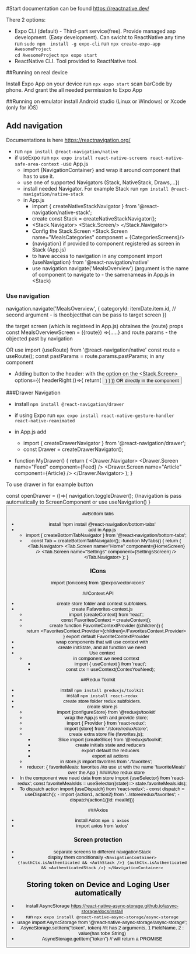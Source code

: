 #Start
documentation can be found https://reactnative.dev/

There 2 options:
- Expo CLI (default) - Third-part service(free). Provide managed aap development. (Easy development). Can swicht to ReactNative any time
 run `sudo npm  install -g expo-cli`
 run `npx create-expo-app AwesomeProject`      
      `cd AwesomeProject`
      `npx expo start`
- ReactNative CLI. Tool provided to ReactNative tool. 

##Running on real device

Install Expo App on your device
run `npx expo start`
scan barCode by phone. And grant the all needed permission to Expo App

##Running on emulator
install Android studio (Linux or Windows)
or 
Xcode (only for iOS)

## Add navigation
Documentations is here https://reactnavigation.org/

- run `npm install @react-navigation/native`
- if useExpo 
    run `npx expo install react-native-screens react-native-safe-area-context`
-use App.js 
    - import {NavigationContainer} and wrap it around component that has to use it.
    - use one of supported Navigators (Stack, NativeStack, Draws,...})
    - install needed Navigator. For example Stack
    run `npm install @react-navigation/native-stack`
    - in App.js
      - import { createNativeStackNavigator } from '@react-navigation/native-stack';
      - create const Stack = createNativeStackNavigator();
      - <Stack.Navigator>
         <Stack.Screen/>
       </Stack.Navigator>
       - Config the Stack.Screen
          <Stack.Screen name="MealsCategories" component = {CategoriesScreens}/>
       - {navigation} if provided to component registered as screen in Stack (App.js)
       - to have access to navigation in any component import {useNavigation} from '@react-navigation/native'
       - use navigation.navigate('MealsOverview') (argument is the name of component to navigate to - the samenameas in App.js in <Stack)
      
### Use navigation
 navigation.navigate('MealsOverview', {
                categoryId: itemDate.item.id, // second argument - is theobjectthat can be pass to target screen
            }) 
            
 the target screen (which is registeed in App.js) obtaines the {route} props
 const MealsOverviewScreen = ({route}) =>{.....} and route.params - the objected past by navigation

OR 
use import {useRoute} from '@react-navigation/native'
const route = useRoute();
const pastParams = route.params.pastParams;
in any component

- Adding button to the header:
with the option on the <Stack.Screen>
options={{
        headerRight:()=>{
                            return(
                              <Button title="*"/>
                            )
                        }
                    }}
OR directly in the component

###Drawer Navigation
- install `npm install @react-navigation/drawer`
- if using Expo run `npx expo install react-native-gesture-handler react-native-reanimated`
- in App.js add 
    - import { createDrawerNavigator } from '@react-navigation/drawer';
    -   const Drawer = createDrawerNavigator();
 
-   function MyDrawer() {
   return (
     <Drawer.Navigator>
       <Drawer.Screen name="Feed" component={Feed} />
       <Drawer.Screen name="Article" component={Article} />
     </Drawer.Navigator>
   );
 }
 
To use drawer in for example button

const openDrawer = ()=>{
navigation.toggleDrawer(); //navigation is pass automatically to ScreenComponent or use useNavigation()
}
<Button onPress={openDrawer} title="openDrawer">

##Bottom tabs
- install 'npm install @react-navigation/bottom-tabs'
- add in App.js
    - import { createBottomTabNavigator } from '@react-navigation/bottom-tabs';
    - const Tab = createBottomTabNavigator();
    -function MyTabs() {
  return (
    <Tab.Navigator>
      <Tab.Screen name="Home" component={HomeScreen} />
      <Tab.Screen name="Settings" component={SettingsScreen} />
    </Tab.Navigator>
  );
}
### ICons
import {Ionicons} from '@expo/vector-icons'

##Context API
- create store folder and context subfolders.
- create Fafavorites-context.js
    - import {createContext} from 'react';         
    - const FavoritesContext = createContext();
    - create function FavoriteContextProvider ({children}) {             
                 return <FavoritesContext.Provider>{children}</FavoritesContext.Provider>
             }
             export default FavoriteContextProvider
- wrap components that will use context with <FavoriteContextProvider></FavoriteContextProvider>
- create initState, and all function we need
- Use context
  - in component we need context 
    - import { useContext } from 'react';
    - const ctx = useContext(ContexYouNeed);
    
##Redux Toolkit
- install `npm install @reduxjs/toolkit`
- install `npm install react-redux`
- create store folder redux subfolders. 
- create store.js
    - import {configureStore} from '@reduxjs/toolkit'
    - wrap the App.js with  <Provider store={store}> and provide store;
    - import { Provider } from 'react-redux';
    - import {store} from './store/redux/store';
    - create extra store file (favorites.js);
        - Slice import {createSlice} from '@reduxjs/toolkit';
        - create initials state and reducers
        - export default the reducers
        - export all actions
    - in store.js import favorites from './favorites';
    - reducer: {
              favoriteMeals: favorites  //to use ut with the name 'favoriteMeals' over the App
          }
####Use redux store
- In the component wee need data from store import {useSelector} from 'react-redux';
     const favoriteMealsIds =  useSelector((state)=> state.favoriteMeals.ids);
- To dispatch action  import {useDispatch} from 'react-redux';
         - const dispatch = useDispatch();
         - import {action1, action2} from '../store/redux/favorites';
         - dispatch(action1({id: mealId}))


###Axios
- install Axios `npm i axios`
- import axios from 'axios'


### Screen protection
- separate screens to different navigationStack
- display them conditionally
`<NavigationContainer>
            {!authCtx.isAuthenticated && <AuthStack />}
            {authCtx.isAuthenticated && <AuthenticatedStack />}
 </NavigationContainer>`


## Storing token on Device and Loging User automatically
- install AsyncStorage https://react-native-async-storage.github.io/async-storage/docs/install
- run `npx expo install @react-native-async-storage/async-storage`
- usage import AsyncStorage from '@react-native-async-storage/async-storage';
-  AsyncStorage.setItem("token", token) //it has 2 arguments, 1 FieldName, 2 : value(has tobe String)
- AsyncStorage.getItem("token") // will return a PROMISE

